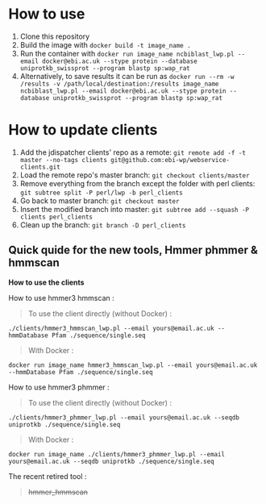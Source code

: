 # How to use

1. Clone this repository
2. Build the image with `docker build -t image_name .`
3. Run the container with `docker run image_name ncbiblast_lwp.pl --email docker@ebi.ac.uk --stype protein --database uniprotkb_swissprot --program blastp sp:wap_rat`
4. Alternatively, to save results it can be run as `docker run --rm -w /results -v /path/local/destination:/results image_name ncbiblast_lwp.pl --email docker@ebi.ac.uk --stype protein --database uniprotkb_swissprot --program blastp sp:wap_rat`

# How to update clients

1. Add the jdispatcher clients' repo as a remote: `git remote add -f -t master --no-tags clients git@github.com:ebi-wp/webservice-clients.git`
2. Load the remote repo's master branch: `git checkout clients/master`
3. Remove everything from the branch except the folder with perl clients: `git subtree split -P perl/lwp -b perl_clients`
4. Go back to master branch: `git checkout master`
5. Insert the modified branch into master: `git subtree add --squash -P clients perl_clients`
6. Clean up the branch: `git branch -D perl_clients`

## Quick quide for the new tools, Hmmer phmmer & hmmscan
**How to use the clients**

How to use hmmer3 hmmscan :
> To use the client directly (without Docker) :
```
./clients/hmmer3_hmmscan_lwp.pl --email yours@email.ac.uk --hmmDatabase Pfam ./sequence/single.seq
```

> With Docker :
```
docker run image_name hmmer3_hmmscan_lwp.pl --email yours@email.ac.uk --hmmDatabase Pfam ./sequence/single.seq
```


How to use hmmer3 phmmer :
> To use the client directly (without Docker) :
```
./clients/hmmer3_phmmer_lwp.pl --email yours@email.ac.uk --seqdb uniprotkb ./sequence/single.seq
```

> With Docker :
```
docker run image_name ./clients/hmmer3_phmmer_lwp.pl --email yours@email.ac.uk --seqdb uniprotkb ./sequence/single.seq
```

The recent retired tool :
>  ~~hmmer_hmmscan~~ 